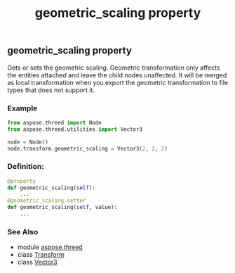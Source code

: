 ﻿---
title: geometric_scaling property
second_title: Aspose.3D for Python via .NET API References
description: 
type: docs
weight: 180
url: /python-net/aspose.threed/transform/geometric_scaling/
is_root: false
---

## geometric_scaling property


Gets or sets the geometric scaling. 
Geometric transformation only affects the entities attached and leave the child nodes unaffected.
It will be merged as local transformation when you export the geometric transformation to file types that does not support it.

### Example 


```python
from aspose.threed import Node
from aspose.threed.utilities import Vector3

node = Node()
node.transform.geometric_scaling = Vector3(2, 2, 2)

```
### Definition:
```python
@property
def geometric_scaling(self):
    ...
@geometric_scaling.setter
def geometric_scaling(self, value):
    ...
```

### See Also
* module [aspose.threed](../../)
* class [Transform](/3d/python-net/aspose.threed/transform)
* class [Vector3](/3d/python-net/aspose.threed.utilities/vector3)
